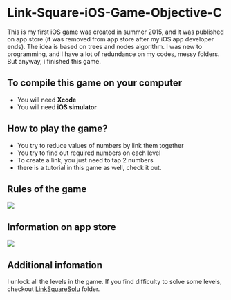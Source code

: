 # Link-Square-iOS-Game-Objective-C
This is my first iOS game was created in summer 2015, and it was published on app store (it was removed from app store after my iOS app developer ends). The idea is based on trees and nodes algorithm. I was new to programming, and I have a lot of redundance on my codes, messy folders. But anyway, i finished this game.

## To compile this game on your computer ##
* You will need <b>Xcode</b>
* You will need <b>iOS simulator</b>

## How to play the game? ##
* You try to reduce values of numbers by link them together
* You try to find out required numbers on each level
* To create a link, you just need to tap 2 numbers
* there is a tutorial in this game as well, check it out.

## Rules of the game
<img src=https://github.com/shenghuayou/Link-Square-iOS-Objective-C/blob/master/Link%20Square/RuleContent2.png />

## Information on app store
<img src=https://github.com/shenghuayou/Link-Square-iOS-Objective-C/blob/master/appstore.png/>

## Additional infomation ##
I unlock all the levels in the game. If you find difficulty to solve some levels, checkout <a href="https://github.com/shenghuayou/Link-Square-iOS-Objective-C/tree/master/LinkSquareSolu"/>LinkSquareSolu</a> folder.
